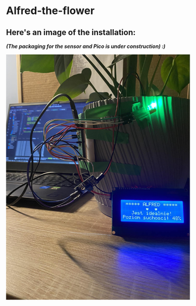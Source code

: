 # Alfred-the-flower

## Here's an image of the installation:

***(The packaging for the sensor and Pico is under construction) :)***

![flower-img](https://raw.githubusercontent.com/dawidkaplon/Alfred-the-flower/main/static/flower.jpg)
